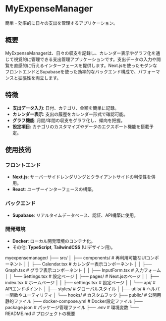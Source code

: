 # MyExpenseManager

簡単・効率的に日々の支出を管理するアプリケーション。

## 概要

MyExpenseManagerは、日々の収支を記録し、カレンダー表示やグラフ化を通じて視覚的に管理できる支出管理アプリケーションです。支出データの入力や閲覧を直感的に行えるインターフェースを提供します。Next.jsを使ったモダンなフロントエンドとSupabaseを使った効率的なバックエンド構成で、パフォーマンスと拡張性を両立します。

## 特徴

- **支出データ入力**: 日付、カテゴリ、金額を簡単に記録。
- **カレンダー表示**: 支出の履歴をカレンダー形式で確認可能。
- **グラフ機能**: 月間/年間の収支をグラフ化し、傾向を把握。
- **設定項目**: カテゴリのカスタマイズやデータのエクスポート機能を搭載予定。

## 使用技術

### フロントエンド
- **Next.js**: サーバーサイドレンダリングとクライアントサイドの利便性を併用。
- **React**: ユーザーインターフェースの構築。

### バックエンド
- **Supabase**: リアルタイムデータベース、認証、API構築に使用。

### 開発環境
- **Docker**: ローカル開発環境のコンテナ化。
- その他: **TypeScript**, **TailwindCSS** (UIデザイン用)。


myexpensemanager/
├── src/
│   ├── components/       # 再利用可能なUIコンポーネント
│   │   ├── Calendar.tsx  # カレンダー表示コンポーネント
│   │   ├── Graph.tsx     # グラフ表示コンポーネント
│   │   ├── InputForm.tsx # 入力フォーム
│   │   └── Settings.tsx  # 設定ページ
│   ├── pages/            # Next.jsのページ
│   │   ├── index.tsx     # ホームページ
│   │   ├── settings.tsx  # 設定ページ
│   │   └── api/          # APIエンドポイント
│   ├── styles/           # グローバルスタイル
│   ├── utils/            # ヘルパー関数やユーティリティ
│   └── hooks/            # カスタムフック
├── public/               # 公開用静的ファイル
├── docker-compose.yml    # Docker設定ファイル
├── package.json          # パッケージ管理ファイル
├── .env                  # 環境変数
└── README.md             # プロジェクトの概要

